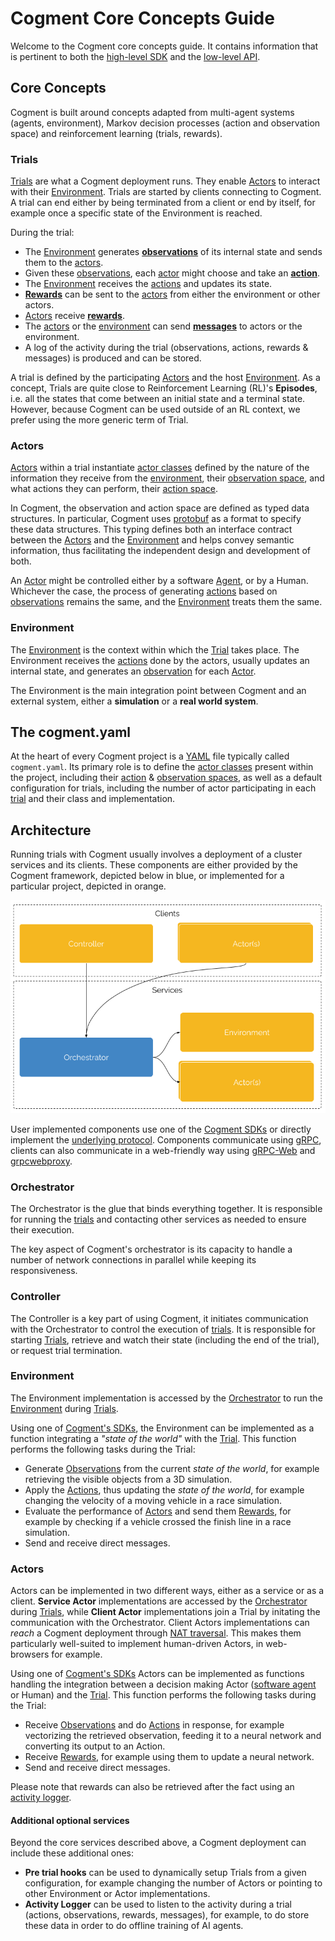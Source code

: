 # Cogment Core Concepts Guide

Welcome to the Cogment core concepts guide. It contains information that is pertinent to both the [high-level SDK](../cogment/cogment-api-guide.md) and the [low-level API](../cogment/cogment-low-level-api-guide/overview.md).

## Core Concepts

Cogment is built around concepts adapted from multi-agent systems (agents, environment), Markov decision processes (action and observation space) and reinforcement learning (trials, rewards).

### Trials

[Trials](./glossary.md#trial) are what a Cogment deployment runs. They enable [Actors](./glossary.md#actors) to interact with their [Environment](./glossary.md#environment). Trials are started by clients connecting to Cogment. A trial can end either by being terminated from a client or end by itself, for example once a specific state of the Environment is reached.

During the trial:

- The [Environment](./glossary.md#environment) generates [**observations**](./glossary.md#observation) of its internal state and sends them to the [actors](./glossary.md#actor).
- Given these [observations](./glossary.md#observation), each [actor](./glossary.md#actor) might choose and take an [**action**](./glossary.md#action).
- The [Environment](./glossary.md#environment) receives the [actions](./glossary.md#action) and updates its state.
- [**Rewards**](./glossary.md#reward) can be sent to the [actors](./glossary.md#actor) from either the environment or other actors.
- [Actors](./glossary.md#actor) receive [**rewards**](./glossary.md#reward).
- The [actors](./glossary.md#actor) or the [environment](./glossary.md#environment) can send [**messages**](./glossary.md#message) to actors or the environment.
- A log of the activity during the trial (observations, actions, rewards & messages) is produced and can be stored.

A trial is defined by the participating [Actors](./glossary.md#actor) and the host [Environment](./glossary.md#environment). As a concept, Trials are quite close to Reinforcement Learning (RL)'s **Episodes**, i.e. all the states that come between an initial state and a terminal state. However, because Cogment can be used outside of an RL context, we prefer using the more generic term of Trial.

### Actors

[Actors](./glossary.md#actor) within a trial instantiate [actor classes](./glossary.md#actor-class) defined by the nature of the information they receive from the [environment](./glossary.md#environment), their [observation space](./glossary.md#observation-space), and what actions they can perform, their [action space](./glossary.md#action-space).

In Cogment, the observation and action space are defined as typed data structures. In particular, Cogment uses [protobuf](./glossary.md#protocol-buffer) as a format to specify these data structures. This typing defines both an interface contract between the [Actors](./glossary.md#actor) and the [Environment](./glossary.md#environment) and helps convey semantic information, thus facilitating the independent design and development of both.

An [Actor](./glossary.md#actor) might be controlled either by a software [Agent](./glossary.md#agent), or by a Human. Whichever the case, the process of generating [actions](./glossary.md#action) based on [observations](./glossary.md#observation) remains the same, and the [Environment](./glossary.md#environment) treats them the same.

### Environment

The [Environment](./glossary.md#environment) is the context within which the [Trial](./glossary.md#trial) takes place. The Environment receives the [actions](./glossary.md#actions) done by the actors, usually updates an internal state, and generates an [observation](./glossary.md#observation) for each [Actor](./glossary.md#actor).

The Environment is the main integration point between Cogment and an external system, either a **simulation** or a **real world system**.

## The cogment.yaml

At the heart of every Cogment project is a [YAML](https://yaml.org) file typically called `cogment.yaml`. Its primary role is to define the [actor classes](./glossary.md#actor-class) present within the project, including their [action](./glossary.md#action-space) & [observation spaces](./glossary.md#observation-space), as well as a default configuration for trials, including the number of actor participating in each [trial](./glossary.md#trial) and their class and implementation.

## Architecture

Running trials with Cogment usually involves a deployment of a cluster services and its clients. These components are either provided by the Cogment framework, depicted below in blue, or implemented for a particular project, depicted in orange.

![Cogment Architecture - Simple](./cogment_architecture_simple.png)

User implemented components use one of the [Cogment SDKs](../cogment/cogment-api-guide.md) or directly implement the [underlying protocol](../cogment/cogment-low-level-api-guide/overview.md). Components communicate using [gRPC](https://grpc.io), clients can also communicate in a web-friendly way using [gRPC-Web](https://grpc.io/docs/platforms/web/) and [grpcwebproxy](https://github.com/improbable-eng/grpc-web/tree/master/go/grpcwebproxy).

### Orchestrator

The Orchestrator is the glue that binds everything together. It is responsible for running the [trials](./glossary.md#trial) and contacting other services as needed to ensure their execution.

The key aspect of Cogment's orchestrator is its capacity to handle a number of network connections in parallel while keeping its responsiveness.

### Controller

The Controller is a key part of using Cogment, it initiates communication with the Orchestrator to control the execution of [trials](./glossary.md#trial). It is responsible for starting [Trials](./glossary.md#trial), retrieve and watch their state (including the end of the trial), or request trial termination.

### Environment

The Environment implementation is accessed by the [Orchestrator](./glossary.md#orchestrator) to run the [Environment](./glossary.md#environment) during [Trials](./glossary.md#trial).

Using one of [Cogment's SDKs](../cogment/cogment-api-guide.md), the Environment can be implemented as a function integrating a _"state of the world"_ with the [Trial](./glossary.md#trial). This function performs the following tasks during the Trial:

- Generate [Observations](./glossary.md#observation) from the current _state of the world_, for example retrieving the visible objects from a 3D simulation.
- Apply the [Actions](./glossary.md#action), thus updating the _state of the world_, for example changing the velocity of a moving vehicle in a race simulation.
- Evaluate the performance of [Actors](./glossary.md#actor) and send them [Rewards](./glossary.md#reward), for example by checking if a vehicle crossed the finish line in a race simulation.
- Send and receive direct messages.

### Actors

Actors can be implemented in two different ways, either as a service or as a client. **Service Actor** implementations are accessed by the [Orchestrator](./glossary.md#orchestrator) during [Trials](./glossary.md#trial), while **Client Actor** implementations join a Trial by initating the communication with the Orchestrator. Client Actors implementations can _reach_ a Cogment deployment through [NAT traversal](https://en.wikipedia.org/wiki/NAT_traversal). This makes them particularly well-suited to implement human-driven Actors, in web-browsers for example.

Using one of [Cogment's SDKs](../cogment/cogment-api-guide.md) Actors can be implemented as functions handling the integration between a decision making Actor ([software agent](./glossary.md#agent) or Human) and the [Trial](./glossary.md#trial). This function performs the following tasks during the Trial:

- Receive [Observations](./glossary.md#observation) and do [Actions](./glossary.md#action) in response, for example vectorizing the retrieved observation, feeding it to a neural network and converting its output to an Action.
- Receive [Rewards](./glossary.md#reward), for example using them to update a neural network.
- Send and receive direct messages.

Please note that rewards can also be retrieved after the fact using an [activity logger](#additional-optional-services).

#### Additional optional services

Beyond the core services described above, a Cogment deployment can include these additional ones:

- **Pre trial hooks** can be used to dynamically setup Trials from a given configuration, for example changing the number of Actors or pointing to other Environment or Actor implementations.
- **Activity Logger** can be used to listen to the activity during a trial (actions, observations, rewards, messages), for example, to do store these data in order to do offline training of AI agents.
